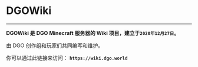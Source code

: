 <!-- README -->

# DGOWiki

---

**DGOWiki 是 DGO Minecraft 服务器的 Wiki 项目，建立于`2020年12月27日`。** 

由 DGO 创作组和玩家们共同编写和维护。

你可以通过此链接来访问： **`https://wiki.dgo.world`**